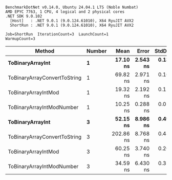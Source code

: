 ```

BenchmarkDotNet v0.14.0, Ubuntu 24.04.1 LTS (Noble Numbat)
AMD EPYC 7763, 1 CPU, 4 logical and 2 physical cores
.NET SDK 9.0.102
  [Host]   : .NET 9.0.1 (9.0.124.61010), X64 RyuJIT AVX2
  ShortRun : .NET 9.0.1 (9.0.124.61010), X64 RyuJIT AVX2

Job=ShortRun  IterationCount=3  LaunchCount=1  
WarmupCount=3  

```
| Method                       | Number | Mean      | Error    | StdDev   | Min       | Max       | Gen0   | Allocated |
|----------------------------- |------- |----------:|---------:|---------:|----------:|----------:|-------:|----------:|
| **ToBinaryArrayInt**             | **1**      |  **17.10 ns** | **2.543 ns** | **0.139 ns** |  **16.94 ns** |  **17.21 ns** | **0.0019** |      **32 B** |
| ToBinaryArrayConvertToString | 1      |  69.82 ns | 2.971 ns | 0.163 ns |  69.70 ns |  70.01 ns | 0.0057 |      96 B |
| ToBinaryArrayIntMod          | 1      |  19.32 ns | 2.192 ns | 0.120 ns |  19.18 ns |  19.40 ns | 0.0019 |      32 B |
| ToBinaryArrayIntModNumber    | 1      |  10.25 ns | 0.288 ns | 0.016 ns |  10.23 ns |  10.26 ns | 0.0019 |      32 B |
| **ToBinaryArrayInt**             | **3**      |  **52.15 ns** | **8.986 ns** | **0.493 ns** |  **51.58 ns** |  **52.45 ns** | **0.0057** |      **96 B** |
| ToBinaryArrayConvertToString | 3      | 202.86 ns | 8.768 ns | 0.481 ns | 202.34 ns | 203.28 ns | 0.0176 |     296 B |
| ToBinaryArrayIntMod          | 3      |  60.25 ns | 3.740 ns | 0.205 ns |  60.09 ns |  60.48 ns | 0.0057 |      96 B |
| ToBinaryArrayIntModNumber    | 3      |  34.59 ns | 6.430 ns | 0.352 ns |  34.36 ns |  35.00 ns | 0.0057 |      96 B |
